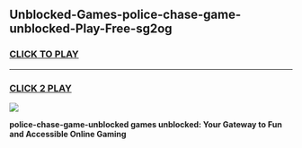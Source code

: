 
## Unblocked-Games-police-chase-game-unblocked-Play-Free-sg2og
<h3>
<a href="https://premium76.site?title=police-chase-game-unblocked&ref=21A">CLICK TO PLAY</a></h3>
<hr>

<h3>
<a href="https://premium76.site?title=police-chase-game-unblocked&ref=21A">CLICK 2 PLAY</a>
  
</h3>

<a href="https://premium76.site?title=police-chase-game-unblocked&ref=21A"><img src="https://clearcache.store/games.png"></a>


**police-chase-game-unblocked games unblocked: Your Gateway to Fun and Accessible Online Gaming**
